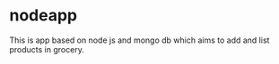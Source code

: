 # nodeapp
This is app based on node js and mongo db which aims to add and list products in grocery.
